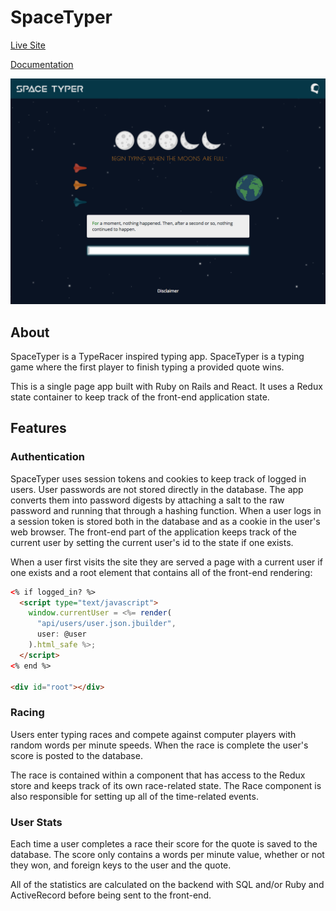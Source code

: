 # SpaceTyper

[Live Site](http://www.spacetyper.com)

[Documentation](./docs)

![Race Page](./docs/images/race_page.png)

## About

SpaceTyper is a TypeRacer inspired typing app. SpaceTyper is a typing game where the first player to finish typing a provided quote wins.

This is a single page app built with Ruby on Rails and React. It uses a Redux state container to keep track of the front-end application state.

## Features

### Authentication

SpaceTyper uses session tokens and cookies to keep track of logged in users. User passwords are not stored directly in the database. The app converts them into password digests by attaching a salt to the raw password and running that through a hashing function. When a user logs in a session token is stored both in the database and as a cookie in the user's web browser. The front-end part of the application keeps track of the current user by setting the current user's id to the state if one exists.

When a user first visits the site they are served a page with a current user if one exists and a root element that contains all of the front-end rendering:

```html
<% if logged_in? %>
  <script type="text/javascript">
    window.currentUser = <%= render(
      "api/users/user.json.jbuilder",
      user: @user
    ).html_safe %>;
  </script>
<% end %>

<div id="root"></div>
```

### Racing

Users enter typing races and compete against computer players with random words per minute speeds. When the race is complete the user's score is posted to the database.

The race is contained within a component that has access to the Redux store and keeps track of its own race-related state. The Race component is also responsible for setting up all of the time-related events.

### User Stats

Each time a user completes a race their score for the quote is saved to the database. The score only contains a words per minute value, whether or not they won, and foreign keys to the user and the quote.

All of the statistics are calculated on the backend with SQL and/or Ruby and ActiveRecord before being sent to the front-end.
